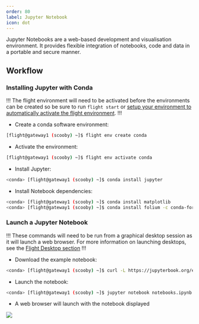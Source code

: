 ```yaml
---
order: 80
label: Jupyter Notebook
icon: dot
---
```


Jupyter Notebooks are a web-based development and visualisation environment. It provides flexible integration of notebooks, code and data in a portable and secure manner.

## Workflow


### Installing Jupyter with Conda

!!!
The flight environment will need to be activated before the environments can be created so be sure to run `flight start` or [setup your environment to automatically activate the flight environment](/using_environment/cli-basics/flight_system/#activating-the-flight-system).
!!!

- Create a conda software environment:

```bash
[flight@gateway1 (scooby) ~]$ flight env create conda
```
- Activate the environment:
```bash
[flight@gateway1 (scooby) ~]$ flight env activate conda
```

- Install Jupyter:

```bash
<conda> [flight@gateway1 (scooby) ~]$ conda install jupyter
```

- Install Notebook dependencies:

```bash
<conda> [flight@gateway1 (scooby) ~]$ conda install matplotlib
<conda> [flight@gateway1 (scooby) ~]$ conda install folium -c conda-forge
```

### Launch a Jupyter Notebook

!!!
These commands will need to be run from a graphical desktop session as it will launch a web browser. For more information on launching desktops, see the [Flight Desktop section](/flight_desktop/install_flight_desktop_types/#install-flight-desktop-types)
!!!

- Download the example notebook:

```bash
<conda> [flight@gateway1 (scooby) ~]$ curl -L https://jupyterbook.org/en/stable/_downloads/12e9fb0f1c062494259ce630607cfc87/notebooks.ipynb > notebooks.ipynb
```

- Launch the notebook:

```bash
<conda> [flight@gateway1 (scooby) ~]$ jupyter notebook notebooks.ipynb
```

- A web browser will launch with the notebook displayed

![](/images/jupyter_notebook_1.png)